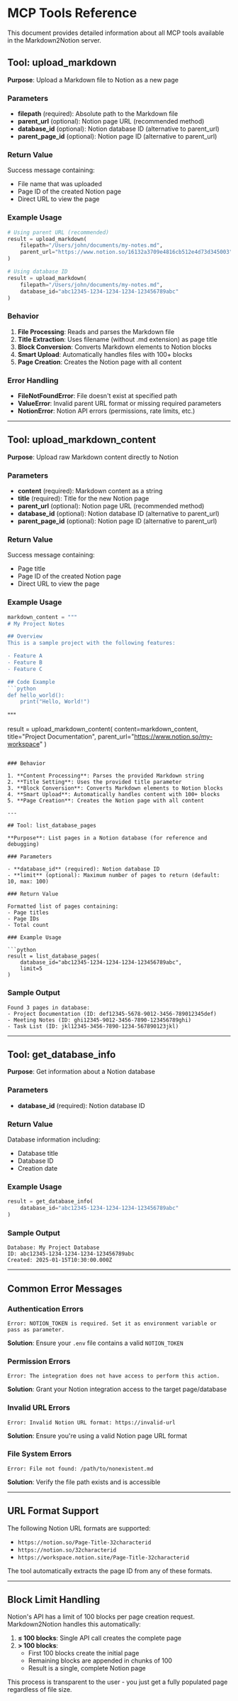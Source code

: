 # MCP Tools Reference

This document provides detailed information about all MCP tools available in the Markdown2Notion server.

## Tool: upload_markdown

**Purpose**: Upload a Markdown file to Notion as a new page

### Parameters

- **filepath** (required): Absolute path to the Markdown file
- **parent_url** (optional): Notion page URL (recommended method)
- **database_id** (optional): Notion database ID (alternative to parent_url)
- **parent_page_id** (optional): Notion page ID (alternative to parent_url)

### Return Value

Success message containing:
- File name that was uploaded
- Page ID of the created Notion page
- Direct URL to view the page

### Example Usage

```python
# Using parent URL (recommended)
result = upload_markdown(
    filepath="/Users/john/documents/my-notes.md",
    parent_url="https://www.notion.so/16132a3709e4816cb512e4d73d345003"
)

# Using database ID
result = upload_markdown(
    filepath="/Users/john/documents/my-notes.md", 
    database_id="abc12345-1234-1234-1234-123456789abc"
)
```

### Behavior

1. **File Processing**: Reads and parses the Markdown file
2. **Title Extraction**: Uses filename (without .md extension) as page title
3. **Block Conversion**: Converts Markdown elements to Notion blocks
4. **Smart Upload**: Automatically handles files with 100+ blocks
5. **Page Creation**: Creates the Notion page with all content

### Error Handling

- **FileNotFoundError**: File doesn't exist at specified path
- **ValueError**: Invalid parent URL format or missing required parameters
- **NotionError**: Notion API errors (permissions, rate limits, etc.)

---

## Tool: upload_markdown_content

**Purpose**: Upload raw Markdown content directly to Notion

### Parameters

- **content** (required): Markdown content as a string
- **title** (required): Title for the new Notion page
- **parent_url** (optional): Notion page URL (recommended method)
- **database_id** (optional): Notion database ID (alternative to parent_url)
- **parent_page_id** (optional): Notion page ID (alternative to parent_url)

### Return Value

Success message containing:
- Page title
- Page ID of the created Notion page  
- Direct URL to view the page

### Example Usage

```python
markdown_content = """
# My Project Notes

## Overview
This is a sample project with the following features:

- Feature A
- Feature B
- Feature C

## Code Example
```python
def hello_world():
    print("Hello, World!")
```
"""

result = upload_markdown_content(
    content=markdown_content,
    title="Project Documentation",
    parent_url="https://www.notion.so/my-workspace"
)
```

### Behavior

1. **Content Processing**: Parses the provided Markdown string
2. **Title Setting**: Uses the provided title parameter
3. **Block Conversion**: Converts Markdown elements to Notion blocks
4. **Smart Upload**: Automatically handles content with 100+ blocks
5. **Page Creation**: Creates the Notion page with all content

---

## Tool: list_database_pages

**Purpose**: List pages in a Notion database (for reference and debugging)

### Parameters

- **database_id** (required): Notion database ID
- **limit** (optional): Maximum number of pages to return (default: 10, max: 100)

### Return Value

Formatted list of pages containing:
- Page titles
- Page IDs
- Total count

### Example Usage

```python
result = list_database_pages(
    database_id="abc12345-1234-1234-1234-123456789abc",
    limit=5
)
```

### Sample Output

```
Found 3 pages in database:
- Project Documentation (ID: def12345-5678-9012-3456-789012345def)
- Meeting Notes (ID: ghi12345-9012-3456-7890-123456789ghi)
- Task List (ID: jkl12345-3456-7890-1234-567890123jkl)
```

---

## Tool: get_database_info

**Purpose**: Get information about a Notion database

### Parameters

- **database_id** (required): Notion database ID

### Return Value

Database information including:
- Database title
- Database ID
- Creation date

### Example Usage

```python
result = get_database_info(
    database_id="abc12345-1234-1234-1234-123456789abc"
)
```

### Sample Output

```
Database: My Project Database
ID: abc12345-1234-1234-1234-123456789abc
Created: 2025-01-15T10:30:00.000Z
```

---

## Common Error Messages

### Authentication Errors
```
Error: NOTION_TOKEN is required. Set it as environment variable or pass as parameter.
```
**Solution**: Ensure your `.env` file contains a valid `NOTION_TOKEN`

### Permission Errors  
```
Error: The integration does not have access to perform this action.
```
**Solution**: Grant your Notion integration access to the target page/database

### Invalid URL Errors
```
Error: Invalid Notion URL format: https://invalid-url
```
**Solution**: Ensure you're using a valid Notion page URL format

### File System Errors
```
Error: File not found: /path/to/nonexistent.md
```
**Solution**: Verify the file path exists and is accessible

---

## URL Format Support

The following Notion URL formats are supported:

- `https://notion.so/Page-Title-32characterid`
- `https://notion.so/32characterid`  
- `https://workspace.notion.site/Page-Title-32characterid`

The tool automatically extracts the page ID from any of these formats.

---

## Block Limit Handling

Notion's API has a limit of 100 blocks per page creation request. Markdown2Notion handles this automatically:

1. **≤ 100 blocks**: Single API call creates the complete page
2. **> 100 blocks**: 
   - First 100 blocks create the initial page
   - Remaining blocks are appended in chunks of 100
   - Result is a single, complete Notion page

This process is transparent to the user - you just get a fully populated page regardless of file size.